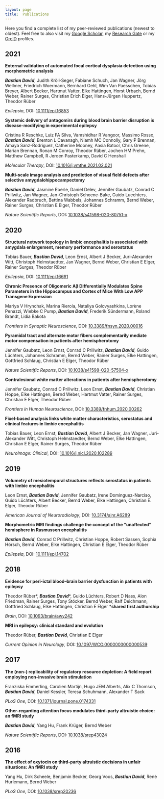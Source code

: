 ```yaml
---
layout: page
title:  Publications
---
```


Here you find a complete list of my peer-reviewed publications (newest to oldest). Feel free to also visit my [Google Scholar](https://scholar.google.de/citations?user=2Fs3Z1QAAAAJ&hl=de), my [Research Gate](https://www.researchgate.net/profile/Bastian_David2) or my [OrcID](https://orcid.org/0000-0002-0146-0629) profiles.

2021
---
**External validation of automated focal cortical dysplasia detection using morphometric analysis**

***Bastian David***, Judith Kröll‐Seger, Fabiane Schuch, Jan Wagner, Jörg Wellmer, Friedrich Woermann, Bernhard Oehl, Wim Van Paesschen, Tobias Breyer, Albert Becker, Hartmut Vatter, Elke Hattingen, Horst Urbach, Bernd Weber, Rainer Surges, Christian Erich Elger, Hans‐Jürgen Huppertz, Theodor Rüber

*Epilepsia*, DOI: [10.1111/epi.16853](https://doi.org/10.1111/epi.16853)

**Systemic delivery of antagomirs during blood brain barrier disruption is disease-modifying in experimental epilepsy**

Cristina R Reschke, Luiz FA Silva, Vamshidhar R Vangoor, Massimo Rosso, ***Bastian David***, Brenton L Cavanagh, Niamh MC Connolly, Gary P Brennan, Amaya Sanz-Rodriguez, Catherine Mooney, Aasia Batool, Chris Greene, Marian Brennan, Ronan M Conroy, Theodor Rüber, Jochen HM Prehn, Matthew Campbell, R Jeroen Pasterkamp, David C Henshall

*Molecular Therapy*, DOI: [10.1016/j.ymthe.2021.02.021](https://doi.org/10.1016/j.ymthe.2021.02.021)

**Multi-scale image analysis and prediction of visual field defects after selective amygdalohippocampectomy**

***Bastian David***, Jasmine Eberle, Daniel Delev, Jennifer Gaubatz, Conrad C Prillwitz, Jan Wagner, Jan-Christoph Schoene-Bake, Guido Luechters, Alexander Radbruch, Bettina Wabbels, Johannes Schramm, Bernd Weber, Rainer Surges, Christian E Elger, Theodor Rüber

*Nature Scientific Reports*, DOI: [10.1038/s41598-020-80751-x](https://doi.org/10.1038/s41598-020-80751-x)

2020
---
**Structural network topology in limbic encephalitis is associated with amygdala enlargement, memory performance and serostatus**

Tobias Bauer, ***Bastian David***, Leon Ernst, Albert J Becker, Juri‐Alexander Witt, Christoph Helmstaedter, Jan Wagner, Bernd Weber, Christian E Elger, Rainer Surges, Theodor Rüber

*Epilepsia*, DOI: [10.1111/epi.16691](https://doi.org/10.1111/epi.16691)


**Chronic Presence of Oligomeric Aβ Differentially Modulates Spine Parameters in the Hippocampus and Cortex of Mice With Low APP Transgene Expression**

Mariya V Hrynchak, Marina Rierola, Nataliya Golovyashkina, Lorène Penazzi, Wiebke C Pump, ***Bastian David***, Frederik Sündermann, Roland Brandt, Lidia Bakota

*Frontiers in Synaptic Neuroscience*, DOI: [10.3389/fnsyn.2020.00016](https://doi.org/10.3389/fnsyn.2020.00016)


**Pyramidal tract and alternate motor fibers complementarily mediate motor compensation in patients after hemispherotomy**

Jennifer Gaubatz, Leon Ernst, Conrad C Prillwitz, ***Bastian David***, Guido Lüchters, Johannes Schramm, Bernd Weber, Rainer Surges, Elke Hattingen, Gottfried Schlaug, Christian E Elger, Theodor Rüber

*Nature Scientific Reports*, DOI: [10.1038/s41598-020-57504-x](https://doi.org/10.1038/s41598-020-57504-x)


**Contralesional white matter alterations in patients after hemispherotomy**

Jennifer Gaubatz, Conrad C Prillwitz, Leon Ernst, ***Bastian David***, Christian Hoppe, Elke Hattingen, Bernd Weber, Hartmut Vatter, Rainer Surges, Christian E Elger, Theodor Rüber

*Frontiers in Human Neuroscience*, DOI: [10.3389/fnhum.2020.00262](https://doi.org/10.3389/fnhum.2020.00262)


**Fixel-based analysis links white matter characteristics, serostatus and clinical features in limbic encephalitis**

Tobias Bauer, Leon Ernst, ***Bastian David***, Albert J Becker, Jan Wagner, Juri-Alexander Witt, Christoph Helmstaedter, Bernd Weber, Elke Hattingen, Christian E Elger, Rainer Surges, Theodor Rüber

*NeuroImage: Clinical*, DOI: [10.1016/j.nicl.2020.102289](https://doi.org/10.1016/j.nicl.2020.102289)

2019
---

**Volumetry of mesiotemporal structures reflects serostatus in patients with limbic encephalitis**

Leon Ernst, ***Bastian David***, Jennifer Gaubatz, Irene Dominguez-Narciso, Guido Lüchters, Albert Becker, Bernd Weber, Elke Hattingen, Christian E. Elger, Theodor Rüber

*American Journal of Neuroradiology*, DOI: [10.3174/ajnr.A6289](https://doi.org/10.3174/ajnr.A6289)


**Morphometric MRI findings challenge the concept of the “unaffected” hemisphere in Rasmussen encephalitis**

***Bastian David***, Conrad C Prillwitz, Christian Hoppe, Robert Sassen, Sophia Hörsch, Bernd Weber, Elke Hattingen, Christian E Elger, Theodor Rüber

*Epilepsia*, DOI: [10.1111/epi.14702](https://doi.org/10.1111/epi.14702)



2018
---

**Evidence for peri-ictal blood–brain barrier dysfunction in patients with epilepsy**

Theodor Rüber\*, ***Bastian David***\*, Guido Lüchters, Robert D Nass, Alon Friedman, Rainer Surges, Tony Stöcker, Bernd Weber, Ralf Deichmann, Gottfried Schlaug, Elke Hattingen, Christian E Elger
\***shared first authorship**

*Brain*, DOI: [10.1093/brain/awy242](https://doi.org/10.1093/brain/awy242)


**MRI in epilepsy: clinical standard and evolution**

Theodor Rüber, ***Bastian David***, Christian E Elger

*Current Opinion in Neurology*, DOI: [10.1097/WCO.0000000000000539](https://doi.org/10.1097/WCO.0000000000000539)

2017
---

**The (non-) replicability of regulatory resource depletion: A field report employing non-invasive brain stimulation**

Franziska Emmerling, Carolien Martijn, Hugo JEM Alberts, Alix C Thomson, ***Bastian David***, Daniel Kessler, Teresa Schuhmann, Alexander T Sack

*PLoS One*, DOI: [10.1371/journal.pone.0174331](https://doi.org/10.1371/journal.pone.0174331)


**Other-regarding attention focus modulates third-party altruistic choice: an fMRI study**

***Bastian David***, Yang Hu, Frank Krüger, Bernd Weber

*Nature Scientific Reports*, DOI: [10.1038/srep43024](https://doi.org/10.1038/srep43024)

2016
---
**The effect of oxytocin on third-party altruistic decisions in unfair situations: An fMRI study**

Yang Hu, Dirk Scheele, Benjamin Becker, Georg Voos, ***Bastian David***, René Hurlemann, Bernd Weber

*PLoS One*, DOI: [10.1038/srep20236](https://doi.org/10.1038/srep20236)

